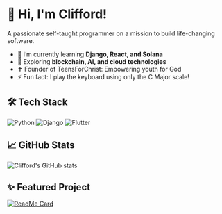 # 👋 Hi, I'm Clifford!
A passionate self-taught programmer on a mission to build life-changing software.

- 🌱 I’m currently learning **Django, React, and Solana**
- 🧠 Exploring **blockchain, AI, and cloud technologies**
- ✝️ Founder of TeensForChrist: Empowering youth for God
- ⚡ Fun fact: I play the keyboard using only the C Major scale!

## 🛠️ Tech Stack
![Python](https://img.shields.io/badge/-Python-3776AB?style=flat&logo=python&logoColor=white)
![Django](https://img.shields.io/badge/-Django-092E20?style=flat&logo=django&logoColor=white)
![Flutter](https://img.shields.io/badge/-Flutter-02569B?style=flat&logo=flutter&logoColor=white)

## 📈 GitHub Stats
![Clifford's GitHub stats](https://github-readme-stats.vercel.app/api?username=CliffordDev&show_icons=true&theme=radical)

## ✨ Featured Project
[![ReadMe Card](https://github-readme-stats.vercel.app/api/pin/?username=CliffordDev&repo=Goshenverse)](https://github.com/CliffordDev/Goshenverse)
